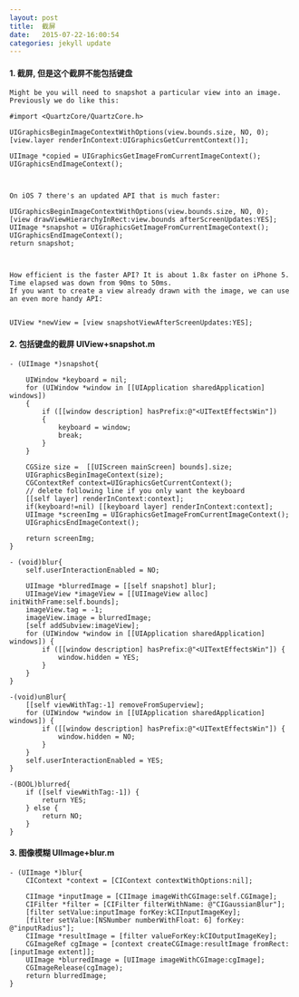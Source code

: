 ```yaml
---
layout: post
title:  截屏
date:   2015-07-22-16:00:54
categories: jekyll update
---
```


#### 1. 截屏, 但是这个截屏不能包括键盘
	
	Might be you will need to snapshot a particular view into an image. Previously we do like this:

	#import <QuartzCore/QuartzCore.h>

	UIGraphicsBeginImageContextWithOptions(view.bounds.size, NO, 0);
	[view.layer renderInContext:UIGraphicsGetCurrentContext()];

	UIImage *copied = UIGraphicsGetImageFromCurrentImageContext();
	UIGraphicsEndImageContext();



	On iOS 7 there's an updated API that is much faster:

	UIGraphicsBeginImageContextWithOptions(view.bounds.size, NO, 0);
	[view drawViewHierarchyInRect:view.bounds afterScreenUpdates:YES];
	UIImage *snapshot = UIGraphicsGetImageFromCurrentImageContext();
	UIGraphicsEndImageContext();
	return snapshot;



	How efficient is the faster API? It is about 1.8x faster on iPhone 5. Time elapsed was down from 90ms to 50ms.
	If you want to create a view already drawn with the image, we can use an even more handy API:


	UIView *newView = [view snapshotViewAfterScreenUpdates:YES];



#### 2. 包括键盘的截屏 UIView+snapshot.m

	- (UIImage *)snapshot{
	    
	    UIWindow *keyboard = nil;
	    for (UIWindow *window in [[UIApplication sharedApplication] windows])
	    {
	        if ([[window description] hasPrefix:@"<UITextEffectsWin"])
	        {
	            keyboard = window;
	            break;
	        }
	    }
	    
	    CGSize size =  [[UIScreen mainScreen] bounds].size;
	    UIGraphicsBeginImageContext(size);
	    CGContextRef context=UIGraphicsGetCurrentContext();
	    // delete following line if you only want the keyboard
	    [[self layer] renderInContext:context];
	    if(keyboard!=nil) [[keyboard layer] renderInContext:context];
	    UIImage *screenImg = UIGraphicsGetImageFromCurrentImageContext();
	    UIGraphicsEndImageContext();
	    
	    return screenImg;
	}

	- (void)blur{
	    self.userInteractionEnabled = NO;
	    
	    UIImage *blurredImage = [[self snapshot] blur];
	    UIImageView *imageView = [[UIImageView alloc] initWithFrame:self.bounds];
	    imageView.tag = -1;
	    imageView.image = blurredImage;
	    [self addSubview:imageView];
	    for (UIWindow *window in [[UIApplication sharedApplication] windows]) {
	        if ([[window description] hasPrefix:@"<UITextEffectsWin"]) {
	            window.hidden = YES;
	        }
	    }
	}

	-(void)unBlur{
	    [[self viewWithTag:-1] removeFromSuperview];
	    for (UIWindow *window in [[UIApplication sharedApplication] windows]) {
	        if ([[window description] hasPrefix:@"<UITextEffectsWin"]) {
	            window.hidden = NO;
	        }
	    }
	    self.userInteractionEnabled = YES;
	}

	-(BOOL)blurred{
	    if ([self viewWithTag:-1]) {
	        return YES;
	    } else {
	        return NO;
	    }
	}


#### 3. 图像模糊 UIImage+blur.m

	- (UIImage *)blur{
	    CIContext *context = [CIContext contextWithOptions:nil];
	    
	    CIImage *inputImage = [CIImage imageWithCGImage:self.CGImage];
	    CIFilter *filter = [CIFilter filterWithName: @"CIGaussianBlur"];
	    [filter setValue:inputImage forKey:kCIInputImageKey];
	    [filter setValue:[NSNumber numberWithFloat: 6] forKey: @"inputRadius"];
	    CIImage *resultImage = [filter valueForKey:kCIOutputImageKey];
	    CGImageRef cgImage = [context createCGImage:resultImage fromRect:[inputImage extent]];
	    UIImage *blurredImage = [UIImage imageWithCGImage:cgImage];
	    CGImageRelease(cgImage);
	    return blurredImage;
	}































































[jekyll]:      http://jekyllrb.com
[jekyll-gh]:   https://github.com/jekyll/jekyll
[jekyll-help]: https://github.com/jekyll/jekyll-help
